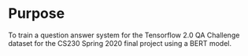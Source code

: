 # Purpose
To train a question answer system for the Tensorflow 2.0 QA Challenge dataset for the CS230 Spring 2020 final project using a BERT model.
